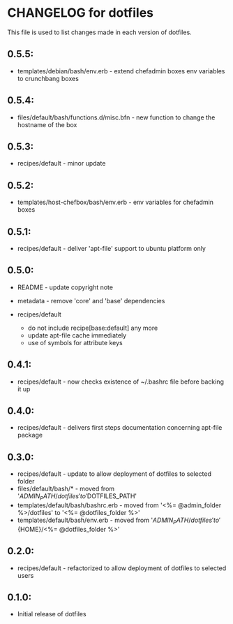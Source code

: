 # CHANGELOG for dotfiles

This file is used to list changes made in each version of dotfiles.

## 0.5.5:

* templates/debian/bash/env.erb - extend chefadmin boxes env variables to crunchbang boxes

## 0.5.4:

* files/default/bash/functions.d/misc.bfn - new function to change the hostname of the box

## 0.5.3:

* recipes/default - minor update

## 0.5.2:

* templates/host-chefbox/bash/env.erb - env variables for chefadmin boxes

## 0.5.1:

* recipes/default - deliver 'apt-file' support to ubuntu platform only

## 0.5.0:

* README   - update copyright note
* metadata - remove 'core' and 'base' dependencies

* recipes/default

  - do not include recipe[base:default] any more
  - update apt-file cache immediately
  - use of symbols for attribute keys

## 0.4.1:

* recipes/default - now checks existence of ~/.bashrc file before backing it up

## 0.4.0:

* recipes/default - delivers first steps documentation concerning apt-file package

## 0.3.0:

* recipes/default - update to allow deployment of dotfiles to selected folder
* files/default/bash/* - moved from '$ADMIN_PATH/dotfiles' to '$DOTFILES_PATH'
* templates/default/bash/bashrc.erb - moved from '<%= @admin_folder %>/dotfiles' to '<%= @dotfiles_folder %>'
* templates/default/bash/env.erb - moved from '${ADMIN_PATH}/dotfiles' to '${HOME}/<%= @dotfiles_folder %>'

## 0.2.0:

* recipes/default - refactorized to allow deployment of dotfiles to selected users

## 0.1.0:

* Initial release of dotfiles

